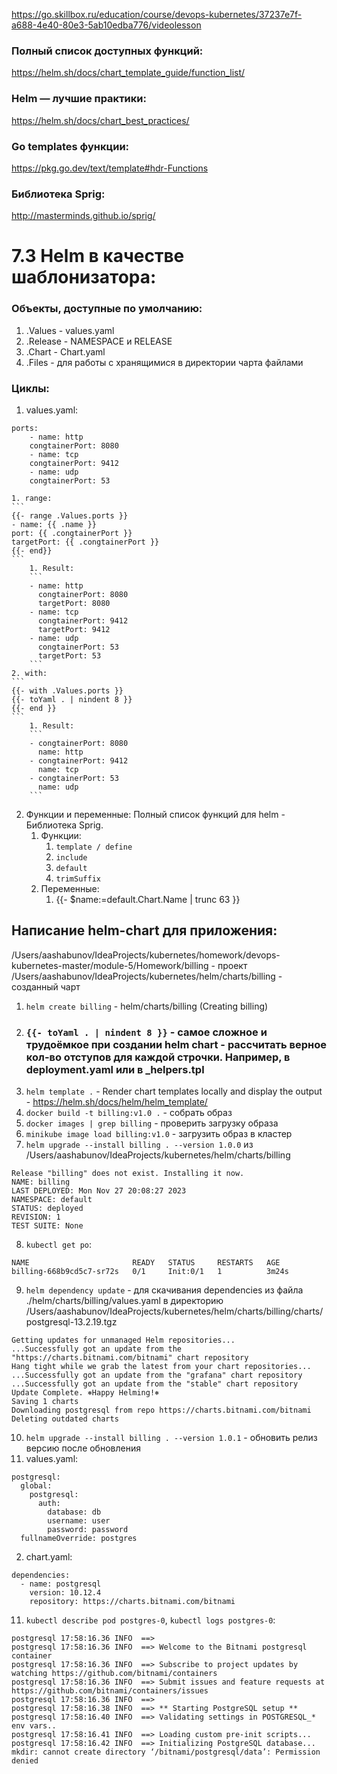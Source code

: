 https://go.skillbox.ru/education/course/devops-kubernetes/37237e7f-a688-4e40-80e3-5ab10edba776/videolesson

### Полный список доступных функций:
https://helm.sh/docs/chart_template_guide/function_list/
### Helm — лучшие практики:
https://helm.sh/docs/chart_best_practices/
### Go templates функции:
https://pkg.go.dev/text/template#hdr-Functions
### Библиотека Sprig:
http://masterminds.github.io/sprig/

# 7.3 Helm в качестве шаблонизатора:
### Объекты, доступные по умолчанию:
1. .Values - values.yaml
2. .Release - NAMESPACE и RELEASE
3. .Chart - Chart.yaml
4. .Files - для работы с хранящимися в директории чарта файлами

### Циклы:

1. values.yaml:
```
ports:
    - name: http
    congtainerPort: 8080
    - name: tcp
    congtainerPort: 9412
    - name: udp
    congtainerPort: 53
```
    1. range:
    ```
    {{- range .Values.ports }}
    - name: {{ .name }}
    port: {{ .congtainerPort }}
    targetPort: {{ .congtainerPort }}
    {{- end}}
    ```
        1. Result:
        ```
        - name: http
          congtainerPort: 8080
          targetPort: 8080
        - name: tcp
          congtainerPort: 9412
          targetPort: 9412
        - name: udp
          congtainerPort: 53
          targetPort: 53  
        ```
    2. with:
    ```
    {{- with .Values.ports }}
    {{- toYaml . | nindent 8 }}
    {{- end }}
    ```
        1. Result:
        ```
        - congtainerPort: 8080
          name: http
        - congtainerPort: 9412
          name: tcp
        - congtainerPort: 53
          name: udp
        ```
2. Функции и переменные:
Полный список функций для helm - Библиотека Sprig.
    1. Функции:
        1. `template / define`
        2. `include`
        3. `default`
        4. `trimSuffix`
    2. Переменные:
        1. {{- $name:=default.Chart.Name | trunc 63 }}


## Написание helm-chart для приложения:
/Users/aashabunov/IdeaProjects/kubernetes/homework/devops-kubernetes-master/module-5/Homework/billing - проект
/Users/aashabunov/IdeaProjects/kubernetes/helm/charts/billing - созданный чарт

1. `helm create billing` - helm/charts/billing (Creating billing)
2. ### `{{- toYaml . | nindent 8 }}` - самое сложное и трудоёмкое при создании helm chart - рассчитать верное кол-во отступов для каждой строчки. Например, в deployment.yaml или в _helpers.tpl
3. `helm template .` - Render chart templates locally and display the output - https://helm.sh/docs/helm/helm_template/
4. `docker build -t billing:v1.0 .` - собрать образ
5. `docker images | grep billing` - проверить загрузку образа
6. `minikube image load billing:v1.0` - загрузить образ в кластер
7. `helm upgrade --install billing . --version 1.0.0` из /Users/aashabunov/IdeaProjects/kubernetes/helm/charts/billing
```
Release "billing" does not exist. Installing it now.
NAME: billing
LAST DEPLOYED: Mon Nov 27 20:08:27 2023
NAMESPACE: default
STATUS: deployed
REVISION: 1
TEST SUITE: None
```
8. `kubectl get po`:
```
NAME                       READY   STATUS     RESTARTS   AGE
billing-668b9cd5c7-sr72s   0/1     Init:0/1   1          3m24s
```
9. `helm dependency update` - для скачивания dependencies из файла ./helm/charts/billing/values.yaml в директорию /Users/aashabunov/IdeaProjects/kubernetes/helm/charts/billing/charts/postgresql-13.2.19.tgz 
```
Getting updates for unmanaged Helm repositories...
...Successfully got an update from the "https://charts.bitnami.com/bitnami" chart repository
Hang tight while we grab the latest from your chart repositories...
...Successfully got an update from the "grafana" chart repository
...Successfully got an update from the "stable" chart repository
Update Complete. ⎈Happy Helming!⎈
Saving 1 charts
Downloading postgresql from repo https://charts.bitnami.com/bitnami
Deleting outdated charts
```
10. `helm upgrade --install billing . --version 1.0.1` - обновить релиз версию после обновления
  1. values.yaml:
  ```
  postgresql:
    global:
      postgresql:
        auth:
          database: db
          username: user
          password: password
    fullnameOverride: postgres
  ```
  2. chart.yaml:
  ```
  dependencies:
    - name: postgresql
      version: 10.12.4
      repository: https://charts.bitnami.com/bitnami
  ```
11. `kubectl describe pod postgres-0`, `kubectl logs postgres-0`:
```
postgresql 17:58:16.36 INFO  ==> 
postgresql 17:58:16.36 INFO  ==> Welcome to the Bitnami postgresql container
postgresql 17:58:16.36 INFO  ==> Subscribe to project updates by watching https://github.com/bitnami/containers
postgresql 17:58:16.36 INFO  ==> Submit issues and feature requests at https://github.com/bitnami/containers/issues
postgresql 17:58:16.36 INFO  ==> 
postgresql 17:58:16.38 INFO  ==> ** Starting PostgreSQL setup **
postgresql 17:58:16.40 INFO  ==> Validating settings in POSTGRESQL_* env vars..
postgresql 17:58:16.41 INFO  ==> Loading custom pre-init scripts...
postgresql 17:58:16.42 INFO  ==> Initializing PostgreSQL database...
mkdir: cannot create directory ‘/bitnami/postgresql/data’: Permission denied
```